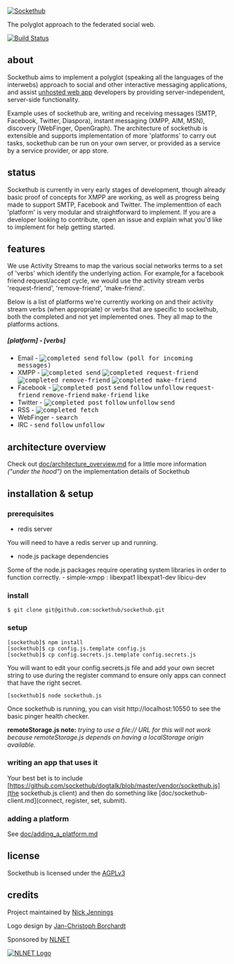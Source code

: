 [![Sockethub](http://sockethub.org/img/sockethub-logo.svg)](http://sockethub.org)

The polyglot approach to the federated social web.

[![Build Status](https://secure.travis-ci.org/sockethub/sockethub.png)](http://travis-ci.org/sockethub/sockethub)

about
-----
Sockethub aims to implement a polyglot (speaking all the languages of the interwebs) approach to social and other interactive messaging applications, and assist [unhosted web app](http://unhosted.org) developers by providing server-independent, server-side functionality.

Example uses of sockethub are, writing and receiving messages (SMTP, Facebook, Twitter, Diaspora), instant messaging (XMPP, AIM, MSN), discovery (WebFinger, OpenGraph). The architecture of sockethub is extensible and supports implementation of more 'platforms' to carry out tasks, sockethub can be run on your own server, or provided as a service by a service provider, or app store.

status
------
Sockethub is currently in very early stages of development, though already basic proof of concepts for XMPP are working, as well as progress being made to support SMTP, Facebook and Twitter. The implementtion of each 'platform' is very modular and straightforward to implement. If you are a developer looking to contribute, open an issue and explain what you'd like to implement for help getting started.

features
--------
We use Activity Streams to map the various social networks terms to a set of 'verbs' which identify the underlying action. For example,for a facebook friend request/accept cycle, we would use the activity stream verbs 'request-friend', 'remove-friend', 'make-friend'.

Below is a list of platforms we're currently working on and their activity stream verbs (when appropriate) or verbs that are specific to sockethub, both the completed and not yet implemented ones. They all map to the platforms actions.

##### [platform] - [verbs]
 * Email - <kbd>![completed](http://sockethub.org/img/checkmark.png) send</kbd> <kbd>follow (poll for incoming messages)</kbd>
 * XMPP - <kbd>![completed](http://sockethub.org/img/checkmark.png) send</kbd> <kbd>![completed](http://sockethub.org/img/checkmark.png) request-friend</kbd> <kbd>![completed](http://sockethub.org/img/checkmark.png) remove-friend</kbd> <kbd>![completed](http://sockethub.org/img/checkmark.png) make-friend</kbd>
 * Facebook - <kbd>![completed](http://sockethub.org/img/checkmark.png) post</kbd> <kbd>send</kbd> <kbd>follow</kbd> <kbd>unfollow</kbd> <kbd>request-friend</kbd> <kbd>remove-friend</kbd> <kbd>make-friend</kbd> <kbd>like</kbd>
 * Twitter - <kbd>![completed](http://sockethub.org/img/checkmark.png) post</kbd> <kbd>follow</kbd> <kbd>unfollow</kbd> <kbd>send</kbd>
 * RSS - <kbd>![completed](http://sockethub.org/img/checkmark.png) fetch</kbd>
 * WebFinger - <kbd>search</kbd>
 * IRC - <kbd>send</kbd> <kbd>follow</kbd> <kbd>unfollow</kbd>

architecture overview
---------------------

Check out [doc/architecture_overview.md](doc/architecture_overview.md) for a little more information *("under the hood")* on the implementation details of Sockethub

installation & setup
--------------------

### prerequisites

  * redis server

  You will need to have a redis server up and running.

  * node.js package dependencies

  Some of the node.js packages require operating system libraries in order to function correctly.
      - simple-xmpp : libexpat1 libexpat1-dev libicu-dev

### install

    $ git clone git@github.com:sockethub/sockethub.git

### setup

    [sockethub]$ npm install
    [sockethub]$ cp config.js.template config.js
    [sockethub]$ cp config.secrets.js.template config.secrets.js

  You will want to edit your config.secrets.js file and add your own secret string to use during the register command to ensure only apps can connect that have the right secret.

    [sockethub]$ node sockethub.js

  Once sockethub is running, you can visit http://localhost:10550 to see the basic pinger health checker.

**remoteStorage.js note:** *trying to use a file:// URL for this will not work because remoteStorage.js depends on having a localStorage origin available.*

### writing an app that uses it

Your best bet is to include [https://github.com/sockethub/dogtalk/blob/master/vendor/sockethub.js](the sockethub.js client) and then do something like [doc/sockethub-client.md](connect, register, set, submit).

### adding a platform

See [doc/adding_a_platform.md](doc/adding_a_platform.md)

license
-------
Sockethub is licensed under the [AGPLv3](https://github.com/sockethub/sockethub/blob/master/LICENSE)


credits
-------
Project maintained by [Nick Jennings](http://github.com/silverbucket)

Logo design by [Jan-Christoph Borchardt](http://jancborchardt.net)

Sponsored by [NLNET](http://nlnet.nl)

[![NLNET Logo](http://sockethub.org/img/nlnet-logo.svg)](http://nlnet.nl)


